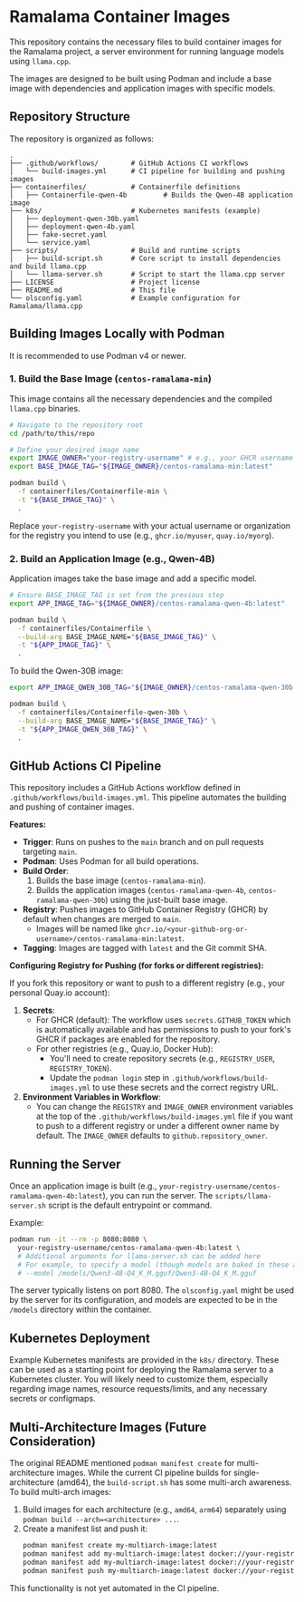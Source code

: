 # Ramalama Container Images

This repository contains the necessary files to build container images for the Ramalama project, a server environment for running language models using `llama.cpp`.

The images are designed to be built using Podman and include a base image with dependencies and application images with specific models.

## Repository Structure

The repository is organized as follows:

```
.
├── .github/workflows/        # GitHub Actions CI workflows
│   └── build-images.yml      # CI pipeline for building and pushing images
├── containerfiles/           # Containerfile definitions
│   ├── Containerfile-qwen-4b         # Builds the Qwen-4B application image
├── k8s/                      # Kubernetes manifests (example)
│   ├── deployment-qwen-30b.yaml
│   ├── deployment-qwen-4b.yaml
│   ├── fake-secret.yaml
│   └── service.yaml
├── scripts/                  # Build and runtime scripts
│   ├── build-script.sh       # Core script to install dependencies and build llama.cpp
│   └── llama-server.sh       # Script to start the llama.cpp server
├── LICENSE                   # Project license
├── README.md                 # This file
└── olsconfig.yaml            # Example configuration for Ramalama/llama.cpp
```

## Building Images Locally with Podman

It is recommended to use Podman v4 or newer.

### 1. Build the Base Image (`centos-ramalama-min`)

This image contains all the necessary dependencies and the compiled `llama.cpp` binaries.

```bash
# Navigate to the repository root
cd /path/to/this/repo

# Define your desired image name
export IMAGE_OWNER="your-registry-username" # e.g., your GHCR username like "myuser" or quay.io username
export BASE_IMAGE_TAG="${IMAGE_OWNER}/centos-ramalama-min:latest"

podman build \
  -f containerfiles/Containerfile-min \
  -t "${BASE_IMAGE_TAG}" \
  .
```
Replace `your-registry-username` with your actual username or organization for the registry you intend to use (e.g., `ghcr.io/myuser`, `quay.io/myorg`).

### 2. Build an Application Image (e.g., Qwen-4B)

Application images take the base image and add a specific model.

```bash
# Ensure BASE_IMAGE_TAG is set from the previous step
export APP_IMAGE_TAG="${IMAGE_OWNER}/centos-ramalama-qwen-4b:latest"

podman build \
  -f containerfiles/Containerfile \
  --build-arg BASE_IMAGE_NAME="${BASE_IMAGE_TAG}" \
  -t "${APP_IMAGE_TAG}" \
  .
```

To build the Qwen-30B image:
```bash
export APP_IMAGE_QWEN_30B_TAG="${IMAGE_OWNER}/centos-ramalama-qwen-30b:latest"

podman build \
  -f containerfiles/Containerfile-qwen-30b \
  --build-arg BASE_IMAGE_NAME="${BASE_IMAGE_TAG}" \
  -t "${APP_IMAGE_QWEN_30B_TAG}" \
  .
```

## GitHub Actions CI Pipeline

This repository includes a GitHub Actions workflow defined in `.github/workflows/build-images.yml`. This pipeline automates the building and pushing of container images.

**Features:**

*   **Trigger**: Runs on pushes to the `main` branch and on pull requests targeting `main`.
*   **Podman**: Uses Podman for all build operations.
*   **Build Order**:
    1.  Builds the base image (`centos-ramalama-min`).
    2.  Builds the application images (`centos-ramalama-qwen-4b`, `centos-ramalama-qwen-30b`) using the just-built base image.
*   **Registry**: Pushes images to GitHub Container Registry (GHCR) by default when changes are merged to `main`.
    *   Images will be named like `ghcr.io/<your-github-org-or-username>/centos-ramalama-min:latest`.
*   **Tagging**: Images are tagged with `latest` and the Git commit SHA.

**Configuring Registry for Pushing (for forks or different registries):**

If you fork this repository or want to push to a different registry (e.g., your personal Quay.io account):

1.  **Secrets**:
    *   For GHCR (default): The workflow uses `secrets.GITHUB_TOKEN` which is automatically available and has permissions to push to your fork's GHCR if packages are enabled for the repository.
    *   For other registries (e.g., Quay.io, Docker Hub):
        *   You'll need to create repository secrets (e.g., `REGISTRY_USER`, `REGISTRY_TOKEN`).
        *   Update the `podman login` step in `.github/workflows/build-images.yml` to use these secrets and the correct registry URL.
2.  **Environment Variables in Workflow**:
    *   You can change the `REGISTRY` and `IMAGE_OWNER` environment variables at the top of the `.github/workflows/build-images.yml` file if you want to push to a different registry or under a different owner name by default. The `IMAGE_OWNER` defaults to `github.repository_owner`.

## Running the Server

Once an application image is built (e.g., `your-registry-username/centos-ramalama-qwen-4b:latest`), you can run the server. The `scripts/llama-server.sh` script is the default entrypoint or command.

Example:
```bash
podman run -it --rm -p 8080:8080 \
  your-registry-username/centos-ramalama-qwen-4b:latest \
  # Additional arguments for llama-server.sh can be added here
  # For example, to specify a model (though models are baked in these app images):
  # --model /models/Qwen3-4B-Q4_K_M.gguf/Qwen3-4B-Q4_K_M.gguf
```
The server typically listens on port 8080. The `olsconfig.yaml` might be used by the server for its configuration, and models are expected to be in the `/models` directory within the container.

## Kubernetes Deployment

Example Kubernetes manifests are provided in the `k8s/` directory. These can be used as a starting point for deploying the Ramalama server to a Kubernetes cluster. You will likely need to customize them, especially regarding image names, resource requests/limits, and any necessary secrets or configmaps.

## Multi-Architecture Images (Future Consideration)

The original README mentioned `podman manifest create` for multi-architecture images. While the current CI pipeline builds for single-architecture (amd64), the `build-script.sh` has some multi-arch awareness.
To build multi-arch images:
1. Build images for each architecture (e.g., `amd64`, `arm64`) separately using `podman build --arch=<architecture> ...`.
2. Create a manifest list and push it:
   ```bash
   podman manifest create my-multiarch-image:latest
   podman manifest add my-multiarch-image:latest docker://your-registry/image:amd64-tag
   podman manifest add my-multiarch-image:latest docker://your-registry/image:arm64-tag
   podman manifest push my-multiarch-image:latest docker://your-registry/my-multiarch-image:latest
   ```
This functionality is not yet automated in the CI pipeline.
